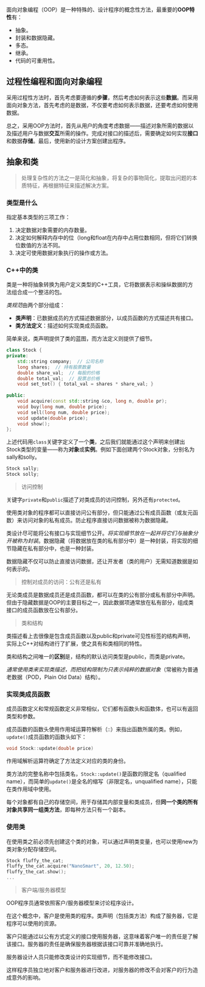 
面向对象编程（OOP）是一种特殊的、设计程序的概念性方法，最重要的**OOP特性**有：
- 抽象。
- 封装和数据隐藏。
- 多态。
- 继承。
- 代码的可重用性。

## 过程性编程和面向对象编程

采用过程性方法时，首先考虑要遵循的**步骤**，然后考虑如何表示这些**数据**。而采用面向对象方法，首先考虑的是数据，不仅要考虑如何表示数据，还要考虑如何使用数据。

总之，采用OOP方法时，首先从用户的角度考虑数据——描述对象所需的数据以及描述用户与数据**交互**所需的操作。完成对接口的描述后，需要确定如何实现**接口**和数据**存储**。最后，使用新的设计方案创建出程序。

## 抽象和类

> 处理复杂性的方法之一是简化和抽象，将复杂的事物简化，提取出问题的本质特征，再根据特征来描述解决方案。

### 类型是什么

指定基本类型的三项工作：
1. 决定数据对象需要的内存数量。
2. 决定如何解释内存中的位（long和float在内存中占用位数相同，但将它们转换位数值的方法不同。
3. 决定可使用数据对象执行的操作或方法。

### C++中的类

类是一种将抽象转换为用户定义类型的C++工具，它将数据表示和操纵数据的方法组合成一个整洁的包。

*类规范*由两个部分组成：
- **类声明**：已数据成员的方式描述数据部分，以成员函数的方式描述共有接口。
- **类方法定义**：描述如何实现类成员函数。

简单来说，类声明提供了类的蓝图，而方法定义则提供了细节。

```CPP
class Stock { 
private:  
    std::string company;  // 公司名称
    long shares;  // 持有股票数量
    double share_val;  // 每股的价格
    double total_val;  // 股票总价格
    void set_tot() { total_val = shares * share_val; }  
      
public:  
    void acquire(const std::string &co, long n, double pr);  
    void buy(long num, double price);  
    void sell(long num, double price);  
    void update(double price);  
    void show();  
};
```

上述代码用`class`关键字定义了一个**类**，之后我们就能通过这个声明来创建出Stock类型的变量——称为**对象**或**实例**。例如下面创建两个Stock对象，分别名为sally和solly。
```CPP
Stock sally;
Stock solly;
```
> 访问控制

关键字`private`和`public`描述了对类成员的访问控制，另外还有`protected`。

使用类对象的程序都可以直接访问公有部分，但只能通过公有成员函数（或友元函数）来访问对象的私有成员。防止程序直接访问数据被称为数据隐藏。

类设计尽可能将公有接口与实现细节公开。*将实现细节放在一起并将它们与抽象分开被称为封装*。数据隐藏（将数据放在类的私有部分中）是一种封装，将实现的细节隐藏在私有部分中，也是一种封装。

数据隐藏不仅可以防止直接访问数据，还让开发者（类的用户）无需知道数据是如何表示的。

> 控制对成员的访问：公有还是私有

无论类成员是数据成员还是成员函数，都可以在类的公有部分或私有部分中声明。但由于隐藏数据是OOP的主要目标之一，因此数据项通常放在私有部分，组成类接口的成员函数放在公有部分。

> 类和结构

类描述看上去很像是包含成员函数以及public和private可见性标签的结构声明，实际上C++对结构进行了扩展，使之具有和类相同的特性。

类和结构之间唯一的**区别**是，结构的默认访问类型是public，而类是private。

*通常使用类来实现类描述，而把结构限制为只表示纯粹的数据对象*（常被称为普通老数据（POD，Plain Old Data）结构）。

### 实现类成员函数

成员函数定义和常规函数定义非常相似，它们都有函数头和函数体，也可以有返回类型和参数。

成员函数的函数头使用作用域运算符解析（::）来指出函数所属的类。例如，`update()`成员函数的函数头如下：
```CPP
void Stock::update(double price)
```

作用域解析运算符确定了方法定义对应的类的身份。

类方法的完整名称中包括类名，`Stock::update()`是函数的限定名（qualified name），而简单的`update()`是全名的缩写（非限定名，unqualified name），只能在类作用域中使用。

每个对象都有自己的存储空间，用于存储其内部变量和类成员，但**同一个类的所有对象共享同一组类方法**，即每种方法只有一个副本。

### 使用类

在使用类之前必须先创建这个类的对象，可以通过声明类变量，也可以使用new为类对象分配存储空间。
```CPP
Stock fluffy_the_cat;
fluffy_the_cat.acquire("NanoSmart", 20, 12.50);
fluffy_the_cat.show();
...
```

> 客户端/服务器模型

OOP程序员通常依照客户/服务器模型来讨论程序设计。

在这个概念中，客户是使用类的程序。类声明（包括类方法）构成了服务器，它是程序可以使用的资源。

客户只能通过以公有方式定义的接口使用服务器，这意味着客户唯一的责任是了解该接口。服务器的责任是确保服务器根据该接口可靠并准确地执行。

服务器设计人员只能修改类设计的实现细节，而不能修改接口。

这样程序员独立地对客户和服务器进行改进，对服务器的修改不会对客户的行为造成意外的影响。

